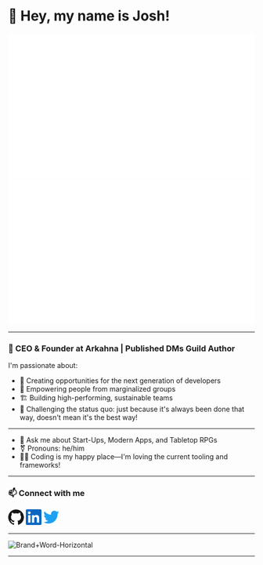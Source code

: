 # 👋 Hey, my name is Josh!

![](https://raw.githubusercontent.com/joshuaboys/github-stats/master/generated/languages.svg#gh-dark-mode-only)  ![](https://raw.githubusercontent.com/joshuaboys/github-stats/master/generated/overview.svg#gh-dark-mode-only)

---

### 🚀 CEO & Founder at Arkahna | Published DMs Guild Author

I'm passionate about:
- 🌱 Creating opportunities for the next generation of developers
- 🌈 Empowering people from marginalized groups
- 🏗️ Building high-performing, sustainable teams
- 🧠 Challenging the status quo: just because it's always been done that way, doesn't mean it's the best way!

---

- 💬 Ask me about Start-Ups, Modern Apps, and Tabletop RPGs
- ⚧ Pronouns: he/him
- 👨‍💻 Coding is my happy place—I'm loving the current tooling and frameworks!

---

### 📫 Connect with me

<p>
  <a href="https://github.com/joshuaboys" target="_blank"><img alt="GitHub" height="32" width="32" src="assets/github.svg"></a>
  <a href="https://linkedin.com/in/joshboys" target="_blank"><img alt="LinkedIn" height="32" width="32" src="assets/linkedin.svg"></a>
  <a href="https://twitter.com/aneki" target="_blank"><img alt="Twitter" height="32" width="32" src="assets/twitter.svg"></a>
</p>

---

![Brand+Word-Horizontal](https://user-images.githubusercontent.com/38293002/132086825-0d716440-6649-42d2-8ece-7ebf6cb870b7.png)

---

